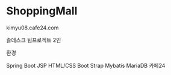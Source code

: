 # ShoppingMall

kimyu08.cafe24.com

솔데스크 팀프로젝트 2인

환경

Spring Boot
JSP
HTML/CSS
Boot Strap
Mybatis
MariaDB
카페24 
